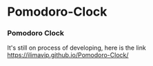 # Pomodoro-Clock
### Pomodoro Clock

It's still on process of developing, here is the link https://ilimavip.github.io/Pomodoro-Clock/
